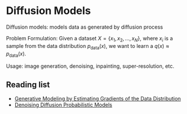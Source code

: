 # Diffusion Models

Diffusion models: models data as generated by diffusion process

Problem Formulation: Given a dataset $X = \{x_1, x_2, ..., x_N\}$, where $x_i$ is a sample from the data distribution $p_{\text{data}}(x)$, we want to learn a $q(x)\approx p_{\text{data}}(x)$.

Usage: image generation, denoising, inpainting, super-resolution, etc.

## Reading list
- [Generative Modeling by Estimating Gradients of the Data Distribution](https://arxiv.org/pdf/1907.05600)
- [Denoising Diffusion Probabilistic Models](https://arxiv.org/pdf/2006.11239)